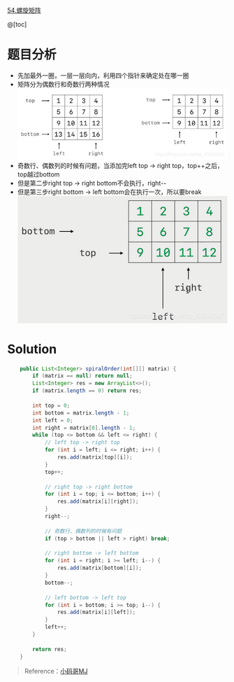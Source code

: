 ﻿
[54.螺旋矩阵](https://leetcode-cn.com/problems/spiral-matrix/)

@[toc]

# 题目分析

- 先加最外一圈，一层一层向内，利用四个指针来确定处在哪一圈
- 矩阵分为偶数行和奇数行两种情况
![在这里插入图片描述](images/54.%E8%9E%BA%E6%97%8B%E7%9F%A9%E9%98%B5/2020051321253547.png)
- 奇数行、偶数列的时候有问题，当添加完left top -> right top，top++之后，top越过bottom
- 但是第二步right top -> right bottom不会执行，right--
- 但是第三步right bottom -> left bottom会在执行一次，所以要break
![在这里插入图片描述](images/54.%E8%9E%BA%E6%97%8B%E7%9F%A9%E9%98%B5/20200513213838407.png)

# Solution

```java
    public List<Integer> spiralOrder(int[][] matrix) {
        if (matrix == null) return null;
        List<Integer> res = new ArrayList<>();
        if (matrix.length == 0) return res;

        int top = 0;
        int bottom = matrix.length - 1;
        int left = 0;
        int right = matrix[0].length - 1;
        while (top <= bottom && left <= right) {
            // left top -> right top
            for (int i = left; i <= right; i++) {
                res.add(matrix[top][i]);
            }
            top++;

            // right top -> right bottom
            for (int i = top; i <= bottom; i++) {
                res.add(matrix[i][right]);
            }
            right--;

            // 奇数行、偶数列的时候有问题
            if (top > bottom || left > right) break;

            // right bottom -> left bottom
            for (int i = right; i >= left; i--) {
                res.add(matrix[bottom][i]);
            }
            bottom--;

            // left bottom -> left top
            for (int i = bottom; i >= top; i--) {
                res.add(matrix[i][left]);
            }
            left++;
        }

        return res;
    }
```


> Reference：[小码哥MJ](https://space.bilibili.com/325538782/)


